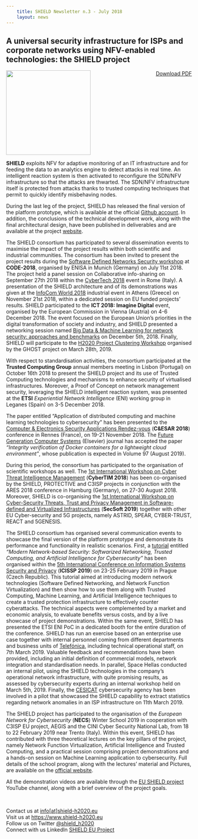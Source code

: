 ```yaml
---
    title: SHIELD Newsletter n.3 - July 2018
    layout: news
---
```


<h2>A universal security infrastructure for ISPs and corporate networks using
NFV-enabled technologies: the SHIELD project</h2>

<p>
<a target="blank" style="float:right;"
  href="{{ site.baseurl | append: '/documents/other-documents/' | append: 'shield_newsletter_4_march_2019.pdf' }}"
  class="btn btn-default">
    <i class="fa fa-download" aria-hidden="true"></i> Download PDF
</a>

</p>

<img src="{{ 'shield.png' | prepend: '/img/logo/' | prepend: site.baseurl }}"
  width="229" height="229" />

**SHIELD** exploits NFV for adaptive monitoring of an IT infrastructure and for feeding the data to an analytics engine to detect attacks in real time. An intelligent reaction system is then activated to reconfigure the SDN/NFV infrastructure so that the attacks are thwarted. The SDN/NFV infrastructure itself is protected from attacks thanks to trusted computing techniques that permit to quickly identify misbehaving nodes.

During the last leg of the project, SHIELD has released the final version of the platform prototype, which is available at the official [Github account](https://github.com/shield-h2020). In addition, the conclusions of the technical development work, along with the final architectural design, have been published in deliverables and are available at the project [website](https://www.shield-h2020.eu/documents/project-deliverables.html).

The SHIELD consortium has participated to several dissemination events to maximise the impact of the project results within both scientific and industrial communities. The consortium has been invited to present the project results during the [Software Defined Networks Security workshop](https://www.unibw.de/code-events/workshops) at **CODE-2018**, organised by ENISA in Munich (Germany) on July 11st 2018.  The project held a panel session on Collaborative info-sharing on September 27th 2018 within the [CyberTech 2018](https://italy.cybertechconference.com/) event in Rome (Italy). A presentation of the SHIELD architecture and of its demonstrations was given at the [InfoCom World 2018](https://www.infocomworld.gr/20o-infocom-world-2018-2/programma-ereynitikon-programmaton-o-t-e/) industrial event in Athens (Greece) on November 21st 2018, within a dedicated session on EU funded projects’ results. SHIELD participated to the **ICT 2018: Imagine Digital** event, organised by the European Commission in Vienna (Austria) on 4-6 December 2018. The event focused on the European Union’s priorities in the digital transformation of society and industry, and SHIELD presented a networking session named [Big Data & Machine Learning for network security: approaches and benchmarks](https://ec.europa.eu/digital-single-market/events/cf/ict2018/item-display.cfm?id=21998) on December 5th, 2018. Finally, SHIELD will participate to the [H2020 Project Clustering Workshop](https://www.ghost-iot.eu/news-events) organised by the GHOST project on March 28th, 2019.

With respect to standardisation activities, the consortium participated at the **Trusted Computing Group** annual members meeting in Lisbon (Portugal) on October 16th 2018 to present the SHIELD project and its use of Trusted Computing technologies and mechanisms to enhance security of virtualised infrastructures. Moreover, a Proof of Concept on network management security, leveraging the SHIELD intelligent reaction system, was presented at the **ETSI** *Experiential Network Intelligence* (ENI) working group in Leganes (Spain) on 3-5 December 2018.

The paper entitled “Application of distributed computing and machine learning technologies to cybersecurity” has been presented to the [Computer & Electronics Security Applications Rendez-vous](https://www.cesar-conference.org/) (**C&ESAR 2018**) conference in Rennes (France), on 19-21 November 2018. The [Future Generation Computer Systems](https://www.journals.elsevier.com/future-generation-computer-systems) (Elsevier) journal has accepted the paper *“Integrity verification of Docker containers for a lightweight cloud environment”*, whose publication is expected in Volume 97 (August 2019).

During this period, the consortium has participated to the organisation of scientific workshops as well. The [1st International Workshop on Cyber Threat Intelligence Management](https://www.ares-conference.eu/workshops/cybertim-2018/) (**CyberTIM 2018**) has been co-organised by the SHIELD, PROTECTIVE and C3ISP projects in conjunction with the ARES 2018 conference in Hamburg (Germany), on 27-30 August 2018. Moreover, SHIELD is co-organising the [1st International Workshop on Cyber-Security Threats, Trust and Privacy Management in Software-defined and Virtualized Infrastructures](https://www.astrid-project.eu/secsoft/) (**SecSoft 2019**) together with other EU Cyber-security and 5G projects, namely ASTRID, SPEAR, CYBER-TRUST, REACT and 5GENESIS.

The SHIELD consortium has organised several communication events to showcase the final version of the platform prototype and demonstrate its performance and functionality in realistic scenarios. First, a [tutorial](http://www.icissp.org/Tutorials.aspx?y=2019) entitled *“Modern Network-based Security: Softwarized Networking, Trusted Computing, and Artificial Intelligence for Cybersecurity”* has been organised within the [5th International Conference on Information Systems Security and Privacy](http://www.icissp.org/Home.aspx?y=2019) (**ICISSP 2019**) on 23-25 February 2019 in Prague (Czech Republic). This tutorial aimed at introducing modern network technologies (Software Defined Networking, and Network Function Virtualization) and then show how to use them along with Trusted Computing, Machine Learning, and Artificial Intelligence techniques to create a trusted protection infrastructure to effectively counter cyberattacks. The technical aspects were complemented by a market and economic analysis, to evaluate benefits versus costs, and by a live showcase of project demonstrations. Within the same event, SHIELD has presented the ETSI ENI PoC in a dedicated booth for the entire duration of the conference. SHIELD has run an exercise based on an enterprise use case together with internal personnel coming from different departments and business units of [Telefónica](https://www.telefonica.com/es/home), including technical operational staff, on 7th March 2019. Valuable feedback and recommendations have been provided, including an initial definition of commercial models, network integration and standardisation needs. In parallel, Space Hellas conducted an internal pilot, using the SHIELD technologies in the company’s operational network infrastructure, with quite promising results, as assessed by cybersecurity experts during an internal workshop held on March 5th, 2019. Finally, the [CESICAT](https://ciberseguretat.gencat.cat/ca/inici) cybersecurity agency has been involved in a pilot that showcased the SHIELD capability to extract statistics regarding network anomalies in an ISP infrastructure  on 11th March 2019.

The SHIELD project has participated to the organisation of the *European Network for Cybersecurity* (**NECS**) Winter School 2019 in cooperation with C3ISP EU project, AEGIS and the CINI Cyber Security National Lab, from 18 to 22 February 2019 near Trento (Italy). Within this event, SHIELD has contributed with three theoretical lectures on the key pillars of the project, namely Network Function Virtualization, Artificial Intelligence and Trusted Computing, and a practical session comprising project demonstrations and a hands-on session on Machine Learning application to cybersecurity. Full details of the school program, along with the lectures’ material and Pictures, are available on the [official website](http://necs-winterschool.disi.unitn.it/).

All the demonstration videos are available through the [EU SHIELD project](https://www.youtube.com/channel/UCXBxrz-5eReK4nSC46yks5A) YouTube channel, along with a brief overview of the project goals.

<br/>
<p>Contact us at <a
href="mailto:info@shield-h2020.eu">info[at]shield-h2020.eu</a>
<br/>
Visit us at <a href="https://www.shield-h2020.eu"
class="uri">https://www.shield-h2020.eu</a>
<br/>
Follow us on Twitter <a
href="https://twitter.com/shield_h2020">@shield_h2020</a>
<br/>
Connect with us LinkedIn <a
href="https://www.linkedin.com/company-beta/17928049/?pathWildcard=17928049">SHIELD
EU Project</a>
</p>
